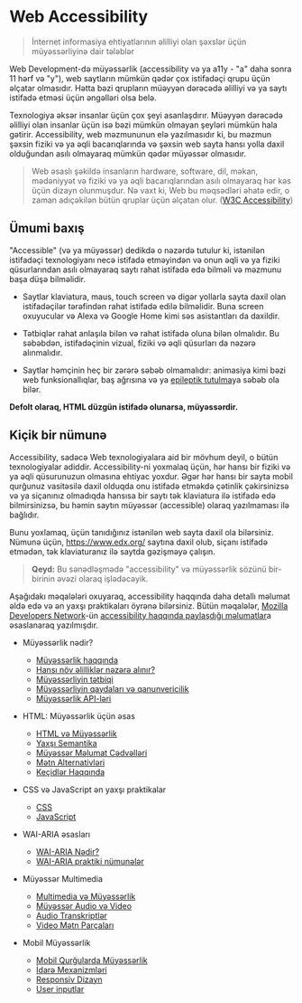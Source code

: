 # Web Accessibility

> İnternet informasiya ehtiyatlarının əlilliyi olan şəxslər
> üçün müyəssərliyinə dair tələblər

Web Development-də müyəssərlik (accessibility və ya a11y - "a" daha sonra 11 hərf və "y"), web saytların mümkün qədər çox istifadəçi qrupu üçün əlçatar olmasıdır. Hətta bəzi qrupların müəyyən dərəcədə əlilliyi və ya saytı istifadə etməsi üçün əngəlləri olsa belə.

Texnologiya əksər insanlar üçün çox şeyi asanlaşdırır. Müəyyən dərəcədə əlilliyi olan insanlar üçün isə bəzi mümkün olmayan şeyləri mümkün hala gətirir. Accessibility, web məzmununun elə yazılmasıdır ki, bu məzmun şəxsin fiziki və ya əqli bacarıqlarında və şəxsin web sayta hansı yolla daxil olduğundan asılı olmayaraq mümkün qədər müyəssər olmasıdır.

> Web əsaslı şəkildə insanların hardware, software, dil, məkan, mədəniyyət və fiziki və ya əqli bacarıqlarından asılı olmayaraq hər kəs üçün dizayn olunmuşdur. Nə vaxt ki, Web bu məqsədləri əhatə edir, o zaman adıçəkilən bütün qruplar üçün əlçatan olur. ([W3C Accessibility](https://www.w3.org/standards/webdesign/accessibility))

## Ümumi baxış

"Accessible" (və ya müyəssər) dedikdə o nəzərdə tutulur ki, istənilən istifadəçi texnologiyanı necə istifadə etməyindən və onun əqli və ya fiziki qüsurlarından asılı olmayaraq saytı rahat istifadə edə bilməli və məzmunu başa düşə bilməlidir.

- Saytlar klaviatura, maus, touch screen və digər yollarla sayta daxil olan istifadəçilər tərəfindən rahat istifadə edilə bilməlidir. Buna screen oxuyucular və Alexa və Google Home kimi səs asistantları da daxildir.

- Tətbiqlər rahat anlaşıla bilən və rahat istifadə oluna bilən olmalıdır. Bu səbəbdən, istifadəçinin vizual, fiziki və əqli qüsurları da nəzərə alınmalıdır.

- Saytlar həmçinin heç bir zərərə səbəb olmamalıdır: animasiya kimi bəzi web funksionallıqlar, baş ağrısına və ya [epileptik tutulma](https://en.wikipedia.org/wiki/Epileptic_seizure)ya səbəb ola bilər.

**Defolt olaraq, HTML düzgün istifadə olunarsa, müyəssərdir.**

## Kiçik bir nümunə

Accessibility, sadəcə Web texnologiyalara aid bir mövhum deyil, o bütün texnologiyalar adiddir. Accessibility-ni yoxmalaq üçün, hər hansı bir fiziki və ya əqli qüsurunuzun olmasına ehtiyac yoxdur. Əgər hər hansı bir sayta mobil qurğunuz vasitəsilə daxil olduqda onu istifadə etməkdə çətinlik çəkirsinizsə və ya siçanınız olmadıqda hansısa bir saytı tək klaviatura ilə istifadə edə bilmirsinizsə, bu həmin saytın müyəssər (accessible) olaraq yazılmaması ilə bağlıdır.

Bunu yoxlamaq, üçün tanıdığınız istənilən web sayta daxil ola bilərsiniz. Nümunə üçün, https://www.edx.org/ saytına daxil olub, siçanı istifadə etmədən, tək klaviaturanız ilə saytda gəzişməyə çalışın.

> **Qeyd:** Bu sənədləşmədə "accessibility" və müyəssərlik sözünü bir-birinin əvəzi olaraq işlədəcəyik.

Aşağıdakı məqalələri oxuyaraq, accessibility haqqında daha detallı məlumat əldə edə və ən yaxşı praktikaları öyrənə bilərsiniz.
Bütün məqalələr, [Mozilla Developers Network](https://developer.mozilla.org/en-US/)-ün [accessibility haqqında paylaşdığı məlumatlar](https://developer.mozilla.org/en-US/docs/Web/Accessibility)a əsaslanaraq yazılmışdır.

- Müyəssərlik nədir?

  - [Müyəssərlik haqqında](muyesserlik-nedir/muyesserlik-haqqinda.md)
  - [Hansı növ əlilliklər nəzərə alınır?](muyesserlik-nedir/elilliyin-novleri.md)
  - [Müyəssərliyin tətbiqi](muyesserlik-nedir/tetbiqi.md)
  - [Müyəssərliyin qaydaları və qanunvericilik](muyesserlik-nedir/qaydalar-ve-qanunvericilik.md)
  - [Müyəssərlik API-ləri](muyesserlik-nedir/apiler.md)

- HTML: Müyəssərlik üçün əsas

  - [HTML və Müyəssərlik](html-ve-muyesserlik/html-ve-muyesserlik.md)
  - [Yaxşı Semantika](html-ve-muyesserlik/yaxshi-semantika.md)
  - [Müyəssər Məlumat Cədvəlləri](html-ve-muyesserlik/melumat-cedvelleri.md)
  - [Mətn Alternativləri](html-ve-muyesserlik/metn-alternativleri.md)
  - [Keçidlər Haqqında](html-ve-muyesserlik/kecidler-haqqinda.md)

- CSS və JavaScript ən yaxşı praktikalar

  - [CSS](css-ve-js-praktikada/css.md)
  - [JavaScript](css-ve-js-praktikada/js.md)

- WAI-ARIA əsasları

  - [WAI-ARIA Nədir?](wai-aria-esaslari/wai-aria-nedir.md)
  - [WAI-ARIA praktiki nümunələr](wai-aria-esaslari/wai-aria-numuneler.md)

- Müyəssər Multimedia

  - [Multimedia və Müyəssərlik](muyesser-multimedia/multimedia-ve-muyesserlik.md)
  - [Müyəssər Audio və Video](muyesser-multimedia/muyesser-audio-ve-video.md)
  - [Audio Transkriptlər](muyesser-multimedia/audio-transkriptler.md)
  - [Video Mətn Parçaları](muyesser-multimedia/video-metn-parcalari.md)

- Mobil Müyəssərlik

  - [Mobil Qurğularda Müyəssərlik](mobil-muyesserlik/mobil-qurgularda-muyesserlik.md)
  - [İdarə Mexanizmləri](mobil-muyesserlik/idare-mexanizmleri.md)
  - [Responsiv Dizayn](mobil-muyesserlik/responsiv-dizayn.md)
  - [User inputlar](mobil-muyesserlik/user-inputlar.md)
